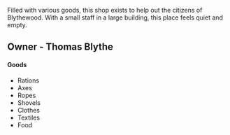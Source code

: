 Filled with various goods, this shop exists to help out the citizens of Blythewood. With a small staff in a large building, this place feels quiet and empty.
## Owner - Thomas Blythe
#### Goods
- Rations
- Axes
- Ropes
- Shovels
- Clothes
- Textiles
- Food